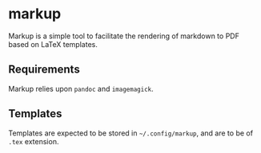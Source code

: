 # markup

Markup is a simple tool to facilitate the rendering of markdown to PDF based on LaTeX templates.

## Requirements
Markup relies upon `pandoc` and `imagemagick`.

## Templates
Templates are expected to be stored in `~/.config/markup`, and are to be of `.tex` extension.

